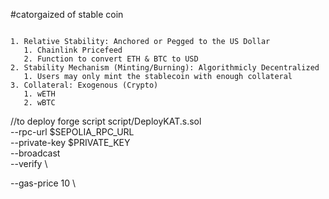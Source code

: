 #catorgaized of stable coin
```Our stablecoin is going to be:

1. Relative Stability: Anchored or Pegged to the US Dollar
   1. Chainlink Pricefeed
   2. Function to convert ETH & BTC to USD
2. Stability Mechanism (Minting/Burning): Algorithmicly Decentralized
   1. Users may only mint the stablecoin with enough collateral
3. Collateral: Exogenous (Crypto)
   1. wETH
   2. wBTC
```

//to deploy
forge script script/DeployKAT.s.sol \
  --rpc-url $SEPOLIA_RPC_URL \
  --private-key $PRIVATE_KEY \
  --broadcast \
  --verify \

  
  --gas-price 10 \
  
